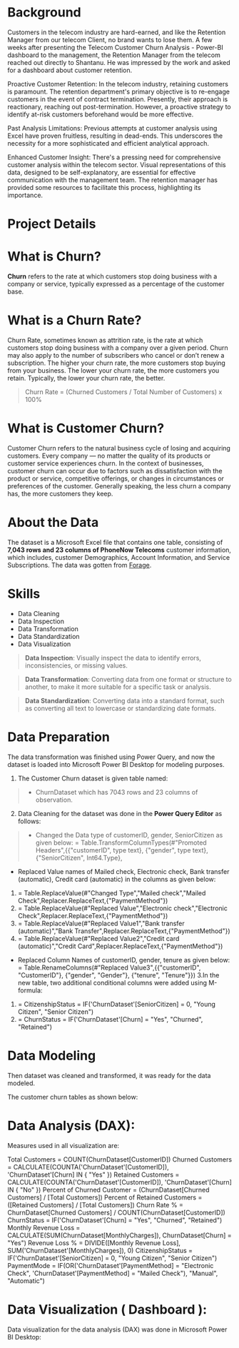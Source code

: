 # Background

Customers in the telecom industry are hard-earned, and like the Retention Manager from our telecom Client, no brand wants to lose them. A few weeks after presenting the Telecom Customer Churn Analysis - Power-BI dashboard to the management, the Retention Manager from the telecom reached out directly to Shantanu. He was impressed by the work and asked for a dashboard about customer retention.

Proactive Customer Retention: In the telecom industry, retaining customers is paramount. The retention department's primary objective is to re-engage customers in the event of contract termination. Presently, their approach is reactionary, reaching out post-termination. However, a proactive strategy to identify at-risk customers beforehand would be more effective.

Past Analysis Limitations: Previous attempts at customer analysis using Excel have proven fruitless, resulting in dead-ends. This underscores the necessity for a more sophisticated and efficient analytical approach.

Enhanced Customer Insight: There's a pressing need for comprehensive customer analysis within the telecom sector. Visual representations of this data, designed to be self-explanatory, are essential for effective communication with the management team. The retention manager has provided some resources to facilitate this process, highlighting its importance.

# Project Details

# What is Churn?
**Churn** refers to the rate at which customers stop doing business with a company or service, typically expressed as a percentage of the customer base.

# What is a Churn Rate?
Churn Rate, sometimes known as attrition rate, is the rate at which customers stop doing business with a company over a given period. Churn may also apply to the number of subscribers who cancel or don’t renew a subscription. The higher your churn rate, the more customers stop buying from your business. The lower your churn rate, the more customers you retain. Typically, the lower your churn rate, the better.

> Churn Rate = (Churned Customers / Total Number of Customers) x 100%
# What is Customer Churn?
Customer Churn refers to the natural business cycle of losing and acquiring customers. Every company — no matter the quality of its products or customer service experiences churn. In the context of businesses, customer churn can occur due to factors such as dissatisfaction with the product or service, competitive offerings, or changes in circumstances or preferences of the customer. Generally speaking, the less churn a company has, the more customers they keep.



# About the Data

The dataset is a Microsoft Excel file that contains one table, consisting of **7,043 rows and 23 columns of PhoneNow Telecoms** customer information, which includes, customer Demographics, Account Information, and Service Subscriptions. The data was gotten from [Forage](https://www.theforage.com).



# Skills

- Data Cleaning
- Data Inspection
- Data Transformation
- Data Standardization
- Data Visualization
> **Data Inspection**: Visually inspect the data to identify errors, inconsistencies, or missing values.

> **Data Transformation**: Converting data from one format or structure to another, to make it more suitable for a specific task or analysis.

> **Data Standardization**: Converting data into a standard format, such as converting all text to lowercase or standardizing date formats.


# Data Preparation

The data transformation was finished using Power Query, and now the dataset is loaded into Microsoft Power BI Desktop for modeling purposes.

1. The Customer Churn dataset is given table named:
> - ChurnDataset which has 7043 rows and 23 columns of observation.
2. Data Cleaning for the dataset was done in the **Power Query Editor** as follows:
> - Changed the Data type of customerID, gender, SeniorCitizen as given below:
> = Table.TransformColumnTypes(#"Promoted Headers",{{"customerID", type text}, {"gender", type text}, {"SeniorCitizen", Int64.Type},
- Replaced Value names of Mailed check, Electronic check, Bank transfer (automatic), Credit card (automatic) in the columns as given below:
1. = Table.ReplaceValue(#"Changed Type","Mailed check","Mailed Check",Replacer.ReplaceText,{"PaymentMethod"})
2. = Table.ReplaceValue(#"Replaced Value","Electronic check","Electronic Check",Replacer.ReplaceText,{"PaymentMethod"})
3. = Table.ReplaceValue(#"Replaced Value1","Bank transfer (automatic)","Bank Transfer",Replacer.ReplaceText,{"PaymentMethod"})
4. = Table.ReplaceValue(#"Replaced Value2","Credit card (automatic)","Credit Card",Replacer.ReplaceText,{"PaymentMethod"})
- Replaced Column Names of customerID, gender, tenure as given below:
= Table.RenameColumns(#"Replaced Value3",{{"customerID", "CustomerID"}, {"gender", "Gender"}, {"tenure", "Tenure"}})
3.In the new table, two additional conditional columns were added using M-formula:
1. = CitizenshipStatus = IF('ChurnDataset'[SeniorCitizen] = 0, "Young Citizen", "Senior Citizen")
2. = ChurnStatus = IF('ChurnDataset'[Churn] = "Yes", "Churned", "Retained")


# Data Modeling

Then dataset was cleaned and transformed, it was ready for the data modeled.

The customer churn tables as shown below:




# Data Analysis (DAX):

Measures used in all visualization are:

Total Customers = COUNT(ChurnDataset[CustomerID])
Churned Customers = CALCULATE(COUNTA('ChurnDataset'[CustomerID]), 'ChurnDataset'[Churn] IN { "Yes" })
Retained Customers = CALCULATE(COUNTA('ChurnDataset'[CustomerID]), 'ChurnDataset'[Churn] IN { "No" })
Percent of Churned Customer = (ChurnDataset[Churned Customers] / [Total Customers])
Percent of Retained Customers = ([Retained Customers] / [Total Customers])
Churn Rate % = ChurnDataset[Churned Customers] / COUNT(ChurnDataset[CustomerID])
ChurnStatus = IF('ChurnDataset'[Churn] = "Yes", "Churned", "Retained")
Monthly Revenue Loss = CALCULATE(SUM(ChurnDataset[MonthlyCharges]), ChurnDataset[Churn] = "Yes")
Revenue Loss % = DIVIDE([Monthly Revenue Loss], SUM('ChurnDataset'[MonthlyCharges]), 0)
CitizenshipStatus = IF('ChurnDataset'[SeniorCitizen] = 0, "Young Citizen", "Senior Citizen")
PaymentMode = IF(OR('ChurnDataset'[PaymentMethod] = "Electronic Check", 'ChurnDataset'[PaymentMethod] = "Mailed Check"), "Manual", "Automatic")


# Data Visualization ( Dashboard ):

Data visualization for the data analysis (DAX) was done in Microsoft Power BI Desktop:
